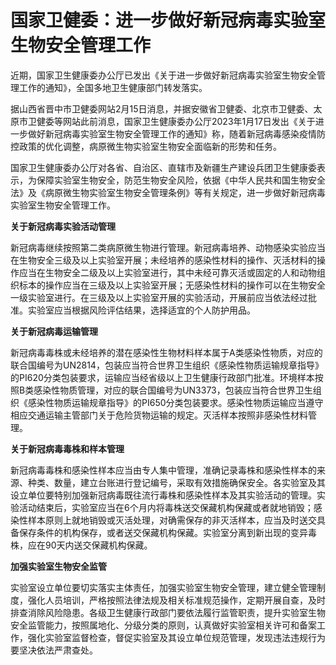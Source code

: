 # 国家卫健委：进一步做好新冠病毒实验室生物安全管理工作

近期，国家卫生健康委办公厅已发出《关于进一步做好新冠病毒实验室生物安全管理工作的通知》，全国多地卫生健康部门转发落实。

据山西省晋中市卫健委网站2月15日消息，并据安徽省卫健委、北京市卫健委、太原市卫健委等网站此前消息，国家卫生健康委办公厅2023年1月17日发出《关于进一步做好新冠病毒实验室生物安全管理工作的通知》称，随着新冠病毒感染疫情防控政策的优化调整，病原微生物实验室生物安全面临新的形势和任务。

国家卫生健康委办公厅对各省、自治区、直辖市及新疆生产建设兵团卫生健康委表示，为保障实验室生物安全，防范生物安全风险，依据《中华人民共和国生物安全法》及《病原微生物实验室生物安全管理条例》等有关规定，进一步做好新冠病毒实验室生物安全管理工作。

**关于新冠病毒实验活动管理**

新冠病毒继续按照第二类病原微生物进行管理。新冠病毒培养、动物感染实验应当在生物安全三级及以上实验室开展；未经培养的感染性材料的操作、灭活材料的操作应当在生物安全二级及以上实验室进行，其中未经可靠灭活或固定的人和动物组织标本的操作应当在三级及以上实验室开展；无感染性材料的操作可以在生物安全一级实验室进行。在三级及以上实验室开展的实验活动，开展前应当依法经过批准。实验室应当根据风险评估结果，选择适宜的个人防护用品。

**关于新冠病毒运输管理**

新冠病毒毒株或未经培养的潜在感染性生物材料样本属于A类感染性物质，对应的联合国编号为UN2814，包装应当符合世界卫生组织《感染性物质运输规章指导》的PI620分类包装要求，运输应当经省级以上卫生健康行政部门批准。环境样本按照B类感染性物质管理，对应的联合国编号为UN3373，包装应当符合世界卫生组织《感染性物质运输规章指导》的PI650分类包装要求。感染性物质运输应当遵守相应交通运输主管部门关于危险货物运输的规定。灭活样本按照非感染性材料管理。

**关于新冠病毒毒株和样本管理**

新冠病毒毒株和感染性样本应当由专人集中管理，准确记录毒株和感染性样本的来源、种类、数量，建立台账进行登记编号，采取有效措施确保安全。各实验室及其设立单位要特别加强新冠病毒既往流行毒株和感染性样本及其实验活动的管理。实验活动结束后，实验室应当在6个月内将毒株送交保藏机构保藏或者就地销毁；感染性样本原则上就地销毁或灭活处理，对确需保存的非灭活样本，应当及时送交具备保存条件的机构保存，或者送交保藏机构保藏。实验室分离到新出现的变异毒株，应在90天内送交保藏机构保藏。

**加强实验室生物安全监管**

实验室设立单位要切实落实主体责任，加强实验室生物安全管理，建立健全管理制度，强化人员培训，严格按照法律法规及相关标准规范操作，定期开展自查，及时排查消除风险隐患。各级卫生健康行政部门要依法履行监管职责，提升实验室生物安全监管能力，按照属地化、分级分类的原则，认真做好实验室相关许可和备案工作，强化实验室监督检查，督促实验室及其设立单位规范管理，发现违法违规行为要坚决依法严肃查处。

